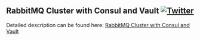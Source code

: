 ## RabbitMQ Cluster with Consul and Vault  [![Twitter](https://img.shields.io/twitter/follow/piotr_minkowski.svg?style=social&logo=twitter&label=Follow%20Me)](https://twitter.com/piotr_minkowski)

Detailed description can be found here: [RabbitMQ Cluster with Consul and Vault](https://piotrminkowski.wordpress.com/2018/12/28/rabbitmq-cluster-with-consul-and-vault/) 